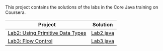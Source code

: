 This project contains the solutions of the labs in the Core Java training on Coursera.

| Project       | Solution      |
| ------------- |:-------------:|
| [Lab2: Using Primitive Data Types](https://www.coursera.org/learn/java-introduction/ungradedLab/HnE8h/using-primitive-data-types)          | [Lab2.java](https://github.com/uurkrtl/Core-Java-Coursera_solutions/tree/master/Lab2) |
| [Lab3: Flow Control](https://www.coursera.org/learn/java-introduction/ungradedLab/w5iFt/flow-control)      | [Lab3.java](https://github.com/uurkrtl/Core-Java-Coursera_solutions/tree/master/Lab3)      |
